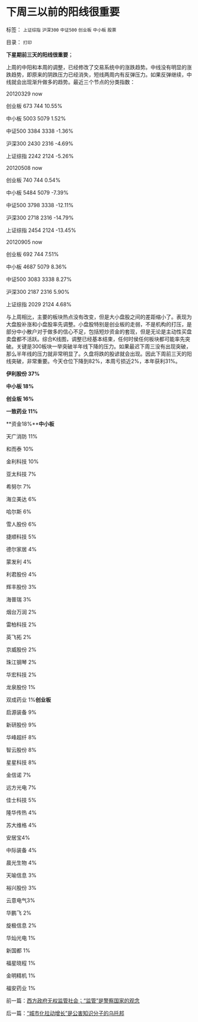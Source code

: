 # 下周三以前的阳线很重要

标签： `上证综指` `沪深300` `中证500` `创业板` `中小板` `股票` 

目录： `打印`

**下星期前三天的阳线很重要**；

上周的中阳和本周的调整，已经修改了交易系统中的涨跌趋势。中线没有明显的涨跌趋势，即原来的阴跌压力已经消失，短线两周内有反弹压力。如果反弹继续，中线就会出现渐升做多的趋势。最近三个节点的分类指数：

20120329
now

创业板 673 744 10.55%

中小板 5003 5079 1.52%

中证500 3384 3338 -1.36%

沪深300 2430 2316 -4.69%

上证综指 2242 2124 -5.26%

20120508
now

创业板 740 744 0.54%

中小板 5484 5079 -7.39%

中证500 3798 3338 -12.11%

沪深300 2718 2316 -14.79%

上证综指 2454 2124 -13.45%

20120905
now

创业板 692 744 7.51%

中小板 4687 5079 8.36%

中证500 3083 3338 8.27%

沪深300 2187 2316 5.90%

上证综指 2029 2124 4.68%



与上周相比，主要的板块热点没有改变，但是大小盘股之间的差距缩小了。表现为大盘股补涨和小盘股率先调整。小盘股特别是创业板的走弱，不是机构的打压，是部分中小散户对于做多的信心不足，包括短炒资金的套现，但是无论是主动性买盘卖盘都不活跃。综合K线图，调整已经基本结束，任何时侯任何板块都可能率先突破。关键是300板块一举突破半年线下降的压力。如果最迟下周三没有出现突破，那么半年线的压力就非常明显了。久盘将跌的股谚就会出现。因此下周前三天的阳线突破，非常重要。今天仓位下降到82%，本周亏损近2%，本年获利31%。

**伊利股份 37%**

**中小板 18%**

**创业板 16%**

**一致药业 11%**

**资金18%****中小板**

天广消防 11%

和而泰 10%

金利科技 10%

亚太科技 7%

希努尔 7%

海立美达 6%

哈尔斯 6%

雪人股份 6%

捷顺科技 5%

德尔家居 4%

蒙发利 4%

利君股份 4%

辉丰股份 3%

海普瑞 3%

烟台万润 2%

雷柏科技 2%

英飞拓 2%

京威股份 2%

珠江钢琴 2%

华宏科技 2%

龙泉股份 1%

双成药业 1%**创业板**

启源装备 9%

新研股份 9%

华峰超纤 8%

智云股份 8%

星星科技 8%

金信诺 7%

远方光电 7%

佳士科技 5%

隆华传热 4%

苏大维格 4%

安居宝4%

中际装备 4%

晨光生物 4%

天喻信息 3%

裕兴股份 3%

云意电气3%

华鹏飞 2%

旋极信息 2%

华灿光电 1%

新国都 1%

福星晓程 1%

金明精机 1%

福安药业 1%

前一篇：[西方政府无权监管社会；“监管”是警察国家的观念](../../../2012/9/14/西方政府无权监管社会；“监管”是警察国家的观念.md)

后一篇：[“城市化拉动增长”是公害知识分子的乌托邦](../../../2012/9/15/“城市化拉动增长”是公害知识分子的乌托邦.md)